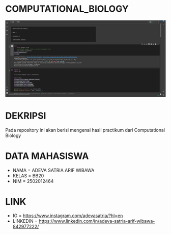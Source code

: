 # COMPUTATIONAL_BIOLOGY

![THUMNAIL ](./thumnail.png)

# DEKRIPSI 
  Pada repository ini akan berisi mengenai hasil practikum dari Computational Biology 

# DATA MAHASISWA 
  - NAMA  = ADEVA SATRIA ARIF WIBAWA 
  - KELAS = BB20
  - NIM   = 2502012464

# LINK 
  - IG        = https://www.instagram.com/adevasatria/?hl=en
  - LINKEDIN  = https://www.linkedin.com/in/adeva-satria-arif-wibawa-842977222/
